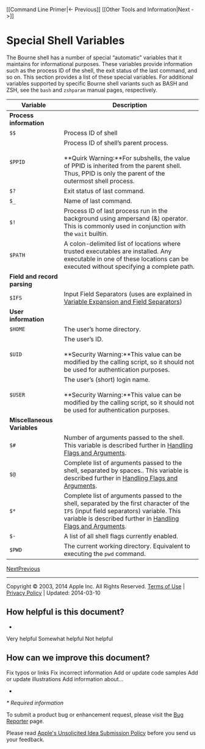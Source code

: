 [[Command Line Primer|<- Previous]] [[Other Tools and Information|Next ->]] 
# Special Shell Variables

The Bourne shell has a number of special “automatic” variables that it maintains for informational purposes. These variables provide information such as the process ID of the shell, the exit status of the last command, and so on. This section provides a list of these special variables. For additional variables supported by specific Bourne shell variants such as BASH and ZSH, see the `bash` and `zshparam` manual pages, respectively.

|Variable|Description|
|---|---|
|**Process information**|   |
|`$$`|Process ID of shell|
|`$PPID`|Process ID of shell’s parent process.<br><br>**Quirk Warning:**For subshells, the value of PPID is inherited from the parent shell. Thus, PPID is only the parent of the outermost shell process.|
|`$?`|Exit status of last command.|
|`$_`|Name of last command.|
|`$!`|Process ID of last process run in the background using ampersand (&) operator. This is commonly used in conjunction with the `wait` builtin.|
|`$PATH`|A colon-delimited list of locations where trusted executables are installed. Any executable in one of these locations can be executed without specifying a complete path.|
|**Field and record parsing**|   |
|`$IFS`|Input Field Separators (uses are explained in [Variable Expansion and Field Separators](https://developer.apple.com/library/archive/documentation/OpenSource/Conceptual/ShellScripting/FlowControl,Expansion,andParsing/FlowControl,Expansion,andParsing.html#//apple_ref/doc/uid/TP40004268-CH4-SW22))|
|**User information**|   |
|`$HOME`|The user’s home directory.|
|`$UID`|The user’s ID.<br><br>**Security Warning:**This value can be modified by the calling script, so it should not be used for authentication purposes.|
|`$USER`|The user’s (short) login name.<br><br>**Security Warning:**This value can be modified by the calling script, so it should not be used for authentication purposes.|
|**Miscellaneous Variables**|   |
|`$#`|Number of arguments passed to the shell. This variable is described further in [Handling Flags and Arguments](https://developer.apple.com/library/archive/documentation/OpenSource/Conceptual/ShellScripting/ResultCodes,Chaining,andArgumentParsing/ResultCodes,Chaining,andArgumentParsing.html#//apple_ref/doc/uid/TP40004268-CH5-SW63).|
|`$@`|Complete list of arguments passed to the shell, separated by spaces.. This variable is described further in [Handling Flags and Arguments](https://developer.apple.com/library/archive/documentation/OpenSource/Conceptual/ShellScripting/ResultCodes,Chaining,andArgumentParsing/ResultCodes,Chaining,andArgumentParsing.html#//apple_ref/doc/uid/TP40004268-CH5-SW63).|
|`$*`|Complete list of arguments passed to the shell, separated by the first character of the `IFS` (input field separators) variable. This variable is described further in [Handling Flags and Arguments](https://developer.apple.com/library/archive/documentation/OpenSource/Conceptual/ShellScripting/ResultCodes,Chaining,andArgumentParsing/ResultCodes,Chaining,andArgumentParsing.html#//apple_ref/doc/uid/TP40004268-CH5-SW63).|
|`$-`|A list of all shell flags currently enabled.|
|`$PWD`|The current working directory. Equivalent to executing the `pwd` command.|

[Next](https://developer.apple.com/library/archive/documentation/OpenSource/Conceptual/ShellScripting/ForMoreInformation/ForMoreInformation.html)[Previous](https://developer.apple.com/library/archive/documentation/OpenSource/Conceptual/ShellScripting/CommandLInePrimer/CommandLine.html)

  

  

---

Copyright © 2003, 2014 Apple Inc. All Rights Reserved. [Terms of Use](http://www.apple.com/legal/internet-services/terms/site.html) | [Privacy Policy](http://www.apple.com/privacy/) | Updated: 2014-03-10

## How helpful is this document?

*

 Very helpful Somewhat helpful  Not helpful

## How can we improve this document?

 Fix typos or links Fix incorrect information  Add or update code samples  Add or update illustrations  Add information about...

*

_* Required information_

To submit a product bug or enhancement request, please visit the [Bug Reporter](https://developer.apple.com/bugreporter/) page.

Please read [Apple's Unsolicited Idea Submission Policy](http://www.apple.com/legal/policies/ideas.html) before you send us your feedback.